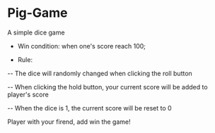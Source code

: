 # Pig-Game

A simple dice game

- Win condition: when one's score reach 100;

* Rule: 

-- The dice will randomly changed when clicking the roll button

-- When clicking the hold button, your current score will be added to player's score

-- When the dice is 1, the current score will be reset to 0

Player with your firend, add win the game!
